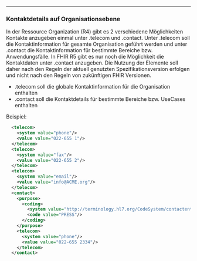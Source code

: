 ------------

### Kontaktdetails auf Organisationsebene

In der Ressource Organization (R4) gibt es 2 verschiedene Möglichkeiten Kontakte anzugeben einmal unter .telecom und .contact. Unter .telecom soll die Kontaktinformation für gesamte Organisation geführt werden und unter .contact die Kontaktinformation für bestimmte Bereiche bzw. Anwendungsfälle. In FHIR R5 gibt es nur noch die Möglichkeit die Kontaktdaten unter .contact anzugeben. Die Nutzung der Elemente soll daher nach den Regeln der aktuell genutzten Spezifikationsversion erfolgen und nicht nach den Regeln von zukünftigen FHIR Versionen.

- .telecom soll die globale Kontaktinformation für die Organisation enthalten
- .contact soll die Kontaktdetails für bestimmte Bereiche bzw. UseCases enthalten


Beispiel:
```xml
  <telecom> 
    <system value="phone"/> 
    <value value="022-655 1"/> 
  </telecom> 
  <telecom> 
    <system value="fax"/> 
    <value value="022-655 2"/> 
  </telecom> 
  <telecom> 
    <system value="email"/> 
    <value value="info@ACME.org"/> 
  </telecom> 
  <contact> 
    <purpose> 
      <coding> 
        <system value="http://terminology.hl7.org/CodeSystem/contactentity-type"/> 
        <code value="PRESS"/> 
      </coding> 
    </purpose> 
    <telecom> 
      <system value="phone"/> 
      <value value="022-655 2334"/> 
    </telecom> 
  </contact>   
```
